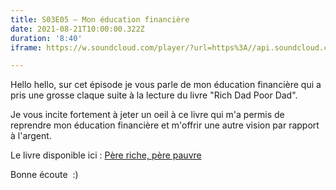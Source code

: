 ```yaml
---
title: S03E05 — Mon éducation financière
date: 2021-08-21T10:00:00.322Z
duration: '8:40'
iframe: https://w.soundcloud.com/player/?url=https%3A//api.soundcloud.com/tracks/1110185179&color=%23ff5500&auto_play=false&hide_related=false&show_comments=true&show_user=true&show_reposts=false&show_teaser=true&visual=true

---
```

Hello hello, sur cet épisode je vous parle de mon éducation financière qui a pris une grosse claque suite à la lecture du livre "Rich Dad Poor Dad".

Je vous incite fortement à jeter un oeil à ce livre qui m'a permis de reprendre mon éducation financière et m'offrir une autre vision par rapport à l'argent.

Le livre disponible ici : <a href="https://amzn.to/3B1Q6DS">Père riche, père pauvre</a>

Bonne écoute  :)